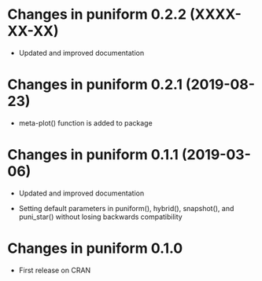 # Changes in puniform 0.2.2 (XXXX-XX-XX)

- Updated and improved documentation


# Changes in puniform 0.2.1 (2019-08-23)

- meta-plot() function is added to package


# Changes in puniform 0.1.1 (2019-03-06)

- Updated and improved documentation

- Setting default parameters in puniform(), hybrid(), snapshot(), and puni_star() without
losing backwards compatibility


# Changes in puniform 0.1.0

- First release on CRAN